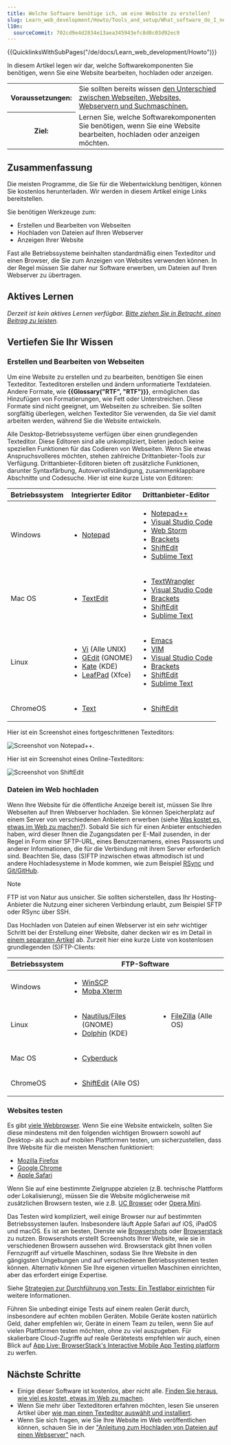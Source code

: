 ```yaml
---
title: Welche Software benötige ich, um eine Website zu erstellen?
slug: Learn_web_development/Howto/Tools_and_setup/What_software_do_I_need
l10n:
  sourceCommit: 702cd9e4d2834e13aea345943efc8d0c03d92ec9
---
```


{{QuicklinksWithSubPages("/de/docs/Learn_web_development/Howto")}}

In diesem Artikel legen wir dar, welche Softwarekomponenten Sie benötigen, wenn Sie eine Website bearbeiten, hochladen oder anzeigen.

<table class="standard-table">
  <tbody>
    <tr>
      <th scope="row">Voraussetzungen:</th>
      <td>
        Sie sollten bereits wissen
        <a
          href="/de/docs/Learn_web_development/Getting_started/Environment_setup/Browsing_the_web"
          >den Unterschied zwischen Webseiten, Websites, Webservern und Suchmaschinen.</a
        >
      </td>
    </tr>
    <tr>
      <th scope="row">Ziel:</th>
      <td>
        Lernen Sie, welche Softwarekomponenten Sie benötigen, wenn Sie eine Website bearbeiten, hochladen oder anzeigen möchten.
      </td>
    </tr>
  </tbody>
</table>

## Zusammenfassung

Die meisten Programme, die Sie für die Webentwicklung benötigen, können Sie kostenlos herunterladen. Wir werden in diesem Artikel einige Links bereitstellen.

Sie benötigen Werkzeuge zum:

- Erstellen und Bearbeiten von Webseiten
- Hochladen von Dateien auf Ihren Webserver
- Anzeigen Ihrer Website

Fast alle Betriebssysteme beinhalten standardmäßig einen Texteditor und einen Browser, die Sie zum Anzeigen von Websites verwenden können. In der Regel müssen Sie daher nur Software erwerben, um Dateien auf Ihren Webserver zu übertragen.

## Aktives Lernen

_Derzeit ist kein aktives Lernen verfügbar. [Bitte ziehen Sie in Betracht, einen Beitrag zu leisten](/de/docs/MDN/Community/Getting_started)._

## Vertiefen Sie Ihr Wissen

### Erstellen und Bearbeiten von Webseiten

Um eine Website zu erstellen und zu bearbeiten, benötigen Sie einen Texteditor. Texteditoren erstellen und ändern unformatierte Textdateien. Andere Formate, wie **{{Glossary("RTF", "RTF")}}**, ermöglichen das Hinzufügen von Formatierungen, wie Fett oder Unterstreichen. Diese Formate sind nicht geeignet, um Webseiten zu schreiben. Sie sollten sorgfältig überlegen, welchen Texteditor Sie verwenden, da Sie viel damit arbeiten werden, während Sie die Website entwickeln.

Alle Desktop-Betriebssysteme verfügen über einen grundlegenden Texteditor. Diese Editoren sind alle unkompliziert, bieten jedoch keine speziellen Funktionen für das Codieren von Webseiten. Wenn Sie etwas Anspruchsvolleres möchten, stehen zahlreiche Drittanbieter-Tools zur Verfügung. Drittanbieter-Editoren bieten oft zusätzliche Funktionen, darunter Syntaxfärbung, Autovervollständigung, zusammenklappbare Abschnitte und Codesuche. Hier ist eine kurze Liste von Editoren:

<table class="standard-table">
  <thead>
    <tr>
      <th scope="col">Betriebssystem</th>
      <th scope="col">Integrierter Editor</th>
      <th scope="col">Drittanbieter-Editor</th>
    </tr>
  </thead>
  <tbody>
    <tr>
      <td>Windows</td>
      <td>
        <ul>
          <li>
            <a
              href="https://en.wikipedia.org/wiki/Notepad_%28software%29"
              rel="external"
              >Notepad</a
            >
          </li>
        </ul>
      </td>
      <td>
        <ul>
          <li><a href="https://notepad-plus-plus.org/">Notepad++</a></li>
          <li>
            <a href="https://visualstudio.microsoft.com/">Visual Studio Code</a>
          </li>
          <li><a href="https://www.jetbrains.com/webstorm/">Web Storm</a></li>
          <li><a href="https://brackets.io/">Brackets</a></li>
          <li><a href="https://shiftedit.net/">ShiftEdit</a></li>
          <li><a href="https://www.sublimetext.com/">Sublime Text</a></li>
        </ul>
      </td>
    </tr>
    <tr>
      <td>Mac OS</td>
      <td>
        <ul>
          <li>
            <a href="https://en.wikipedia.org/wiki/TextEdit" rel="external"
              >TextEdit</a
            >
          </li>
        </ul>
      </td>
      <td>
        <ul>
          <li>
            <a href="https://www.barebones.com/products/textwrangler/"
              >TextWrangler</a
            >
          </li>
          <li>
            <a href="https://visualstudio.microsoft.com/">Visual Studio Code</a>
          </li>
          <li><a href="https://brackets.io/">Brackets</a></li>
          <li><a href="https://shiftedit.net/">ShiftEdit</a></li>
          <li><a href="https://www.sublimetext.com/">Sublime Text</a></li>
        </ul>
      </td>
    </tr>
    <tr>
      <td>Linux</td>
      <td>
        <ul>
          <li>
            <a href="https://en.wikipedia.org/wiki/Vi_(text_editor)" rel="external">Vi</a>
            (Alle UNIX)
          </li>
          <li>
            <a href="https://en.wikipedia.org/wiki/Gedit" rel="external"
              >GEdit</a
            >
            (GNOME)
          </li>
          <li>
            <a
              href="https://en.wikipedia.org/wiki/Kate_%28text_editor%29"
              rel="external"
              >Kate</a
            >
            (KDE)
          </li>
          <li>
            <a href="https://en.wikipedia.org/wiki/Leafpad" rel="external"
              >LeafPad</a
            >
            (Xfce)
          </li>
        </ul>
      </td>
      <td>
        <ul>
          <li><a href="https://www.gnu.org/software/emacs/">Emacs</a></li>
          <li><a href="https://www.vim.org/" rel="external">VIM</a></li>
          <li>
            <a href="https://visualstudio.microsoft.com/">Visual Studio Code</a>
          </li>
          <li><a href="https://brackets.io/">Brackets</a></li>
          <li><a href="https://shiftedit.net/">ShiftEdit</a></li>
          <li><a href="https://www.sublimetext.com/">Sublime Text</a></li>
        </ul>
      </td>
    </tr>
    <tr>
      <td>ChromeOS</td>
      <td>
        <ul>
          <li><a href="https://en.wikipedia.org/wiki/Text_(Chrome_app)">Text</a></li>
        </ul>
      </td>
      <td>
        <ul>
          <li><a href="https://shiftedit.net/">ShiftEdit</a></li>
        </ul>
      </td>
    </tr>
  </tbody>
</table>

Hier ist ein Screenshot eines fortgeschrittenen Texteditors:

![Screenshot von Notepad++.](notepadplusplus.png)

Hier ist ein Screenshot eines Online-Texteditors:

![Screenshot von ShiftEdit](shiftedit.png)

### Dateien im Web hochladen

Wenn Ihre Website für die öffentliche Anzeige bereit ist, müssen Sie Ihre Webseiten auf Ihren Webserver hochladen. Sie können Speicherplatz auf einem Server von verschiedenen Anbietern erwerben (siehe [Was kostet es, etwas im Web zu machen?](/de/docs/Learn_web_development/Howto/Tools_and_setup/How_much_does_it_cost)). Sobald Sie sich für einen Anbieter entschieden haben, wird dieser Ihnen die Zugangsdaten per E-Mail zusenden, in der Regel in Form einer SFTP-URL, eines Benutzernamens, eines Passworts und anderer Informationen, die für die Verbindung mit ihrem Server erforderlich sind. Beachten Sie, dass (S)FTP inzwischen etwas altmodisch ist und andere Hochladesysteme in Mode kommen, wie zum Beispiel [RSync](https://en.wikipedia.org/wiki/Rsync) und [Git/GitHub](https://docs.github.com/en/pages/configuring-a-custom-domain-for-your-github-pages-site).

> [!NOTE]
> FTP ist von Natur aus unsicher. Sie sollten sicherstellen, dass Ihr Hosting-Anbieter die Nutzung einer sicheren Verbindung erlaubt, zum Beispiel SFTP oder RSync über SSH.

Das Hochladen von Dateien auf einen Webserver ist ein sehr wichtiger Schritt bei der Erstellung einer Website, daher decken wir es im Detail in [einem separaten Artikel](/de/docs/Learn_web_development/Howto/Tools_and_setup/Upload_files_to_a_web_server) ab. Zurzeit hier eine kurze Liste von kostenlosen grundlegenden (S)FTP-Clients:

<table class="standard-table">
  <thead>
    <tr>
      <th scope="col">Betriebssystem</th>
      <th colspan="2" scope="col">FTP-Software</th>
    </tr>
  </thead>
  <tbody>
    <tr>
      <td>Windows</td>
      <td>
        <ul>
          <li><a href="https://winscp.net">WinSCP</a></li>
          <li><a href="https://mobaxterm.mobatek.net/">Moba Xterm</a></li>
        </ul>
      </td>
      <td rowspan="3">
        <ul>
          <li>
            <a href="https://filezilla-project.org/">FileZilla</a> (Alle OS)
          </li>
        </ul>
      </td>
    </tr>
    <tr>
      <td>Linux</td>
      <td>
        <ul>
          <li>
            <a
              href="https://apps.gnome.org/en/Nautilus/"
              rel="external"
              >Nautilus/Files</a
            >
            (GNOME)
          </li>
          <li>
            <a href="https://dolphin.com/" rel="external">Dolphin</a> (KDE)
          </li>
        </ul>
      </td>
    </tr>
    <tr>
      <td>Mac OS</td>
      <td>
        <ul>
          <li><a href="https://cyberduck.de/">Cyberduck</a></li>
        </ul>
      </td>
    </tr>
    <tr>
      <td>ChromeOS</td>
      <td>
        <ul>
          <li><a href="https://shiftedit.net/">ShiftEdit</a> (Alle OS)</li>
        </ul>
      </td>
      <td></td>
    </tr>
  </tbody>
</table>

### Websites testen

Es gibt [viele Webbrowser](https://en.wikipedia.org/wiki/List_of_web_browsers). Wenn Sie eine Website entwickeln, sollten Sie diese mindestens mit den folgenden wichtigen Browsern sowohl auf Desktop- als auch auf mobilen Plattformen testen, um sicherzustellen, dass Ihre Website für die meisten Menschen funktioniert:

- [Mozilla Firefox](https://www.mozilla.org/en-US/firefox/new/)
- [Google Chrome](https://www.google.com/chrome/)
- [Apple Safari](https://www.apple.com/safari/)

Wenn Sie auf eine bestimmte Zielgruppe abzielen (z.B. technische Plattform oder Lokalisierung), müssen Sie die Website möglicherweise mit zusätzlichen Browsern testen, wie z.B. [UC Browser](https://www.ucweb.com/) oder [Opera Mini](https://www.opera.com/mini).

Das Testen wird kompliziert, weil einige Browser nur auf bestimmten Betriebssystemen laufen. Insbesondere läuft Apple Safari auf iOS, iPadOS und macOS. Es ist am besten, Dienste wie [Browsershots](https://browsershots.org/) oder [Browserstack](https://www.browserstack.com/) zu nutzen. Browsershots erstellt Screenshots Ihrer Website, wie sie in verschiedenen Browsern aussehen wird. Browserstack gibt Ihnen vollen Fernzugriff auf virtuelle Maschinen, sodass Sie Ihre Website in den gängigsten Umgebungen und auf verschiedenen Betriebssystemen testen können. Alternativ können Sie Ihre eigenen virtuellen Maschinen einrichten, aber das erfordert einige Expertise.

Siehe [Strategien zur Durchführung von Tests: Ein Testlabor einrichten](/de/docs/Learn_web_development/Extensions/Testing/Testing_strategies#putting_together_a_testing_lab) für weitere Informationen.

Führen Sie unbedingt einige Tests auf einem realen Gerät durch, insbesondere auf echten mobilen Geräten. Mobile Geräte kosten natürlich Geld, daher empfehlen wir, Geräte in einem Team zu teilen, wenn Sie auf vielen Plattformen testen möchten, ohne zu viel auszugeben. Für skalierbare Cloud-Zugriffe auf reale Gerätetests empfehlen wir auch, einen Blick auf [App Live: BrowserStack's Interactive Mobile App Testing platform](https://www.browserstack.com/app-live) zu werfen.

## Nächste Schritte

- Einige dieser Software ist kostenlos, aber nicht alle. [Finden Sie heraus, wie viel es kostet, etwas im Web zu machen](/de/docs/Learn_web_development/Howto/Tools_and_setup/How_much_does_it_cost).
- Wenn Sie mehr über Texteditoren erfahren möchten, lesen Sie unseren Artikel über [wie man einen Texteditor auswählt und installiert](/de/docs/Learn_web_development/Howto/Tools_and_setup/Available_text_editors).
- Wenn Sie sich fragen, wie Sie Ihre Website im Web veröffentlichen können, schauen Sie in der ["Anleitung zum Hochladen von Dateien auf einen Webserver"](/de/docs/Learn_web_development/Howto/Tools_and_setup/Upload_files_to_a_web_server) nach.
